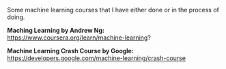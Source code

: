 Some machine learning courses that I have either done or in the process of doing.

**Maching Learning by Andrew Ng:** https://www.coursera.org/learn/machine-learning?

**Machine Learning Crash Course by Google:** https://developers.google.com/machine-learning/crash-course
